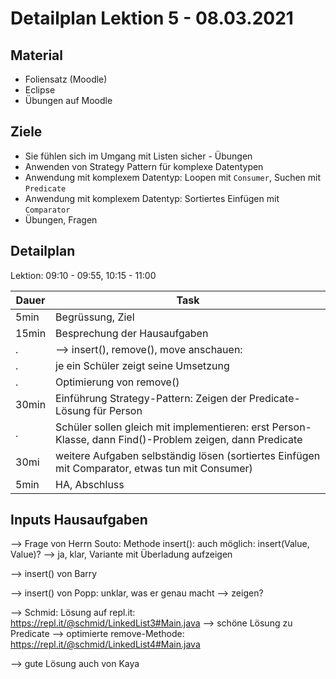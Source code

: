 
Detailplan Lektion 5 - 08.03.2021
===========================================

Material
--------

* Foliensatz (Moodle)
* Eclipse
* Übungen auf Moodle

Ziele
-----

* Sie fühlen sich im Umgang mit Listen sicher - Übungen
* Anwenden von Strategy Pattern für komplexe Datentypen
* Anwendung mit komplexem Datentyp: Loopen mit `Consumer`, Suchen mit `Predicate`
* Anwendung mit komplexem Datentyp: Sortiertes Einfügen mit `Comparator`
* Übungen, Fragen

Detailplan
----------

Lektion: 09:10 - 09:55, 10:15 - 11:00

Dauer      | Task
-----------|-----------------------------------------------------------
5min       | Begrüssung, Ziel
15min      | Besprechung der Hausaufgaben
.          | --> insert(), remove(), move anschauen:
.          | je ein Schüler zeigt seine Umsetzung
.          | Optimierung von remove()
30min      | Einführung Strategy-Pattern: Zeigen der Predicate-Lösung für Person
.          | Schüler sollen gleich mit implementieren: erst Person-Klasse, dann Find()-Problem zeigen, dann Predicate
30mi       | weitere Aufgaben selbständig lösen (sortiertes Einfügen mit Comparator, etwas tun mit Consumer)
5min       | HA, Abschluss

Inputs Hausaufgaben
------------------------

--> Frage von Herrn Souto:
Methode insert(): auch möglich: insert(Value, Value)?
--> ja, klar, Variante mit Überladung aufzeigen

--> insert() von Barry

--> insert() von Popp: unklar, was er genau macht --> zeigen?

--> Schmid: Lösung auf repl.it: https://repl.it/@schmid/LinkedList3#Main.java
--> schöne Lösung zu Predicate
--> optimierte remove-Methode: https://repl.it/@schmid/LinkedList4#Main.java

--> gute Lösung auch von Kaya


